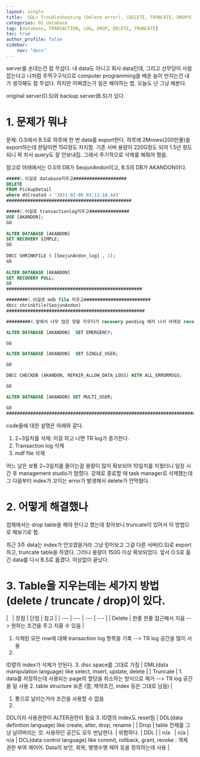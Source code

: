 ```yaml
---
layout: single
title:  SQL> Troubleshooting (Delete error), (DELETE, TRUNCATE, DROP의 차이)
categories: 01_database
tag: [database, TRANSACTION, LOG, DROP, DELETE, TRUNCATE]
toc: true
author_profile: false
sidebar:
    nav: "docs"
---
```




server를 손대는건 참 무섭다. 내 data도 아니고 회사 data인데, 그리고 선무당이 사람 잡는다고 나처럼 주먹구구식으로 computer programming을 배운 놈이 만지는건 내가 생각해도 참 무섭다. 하지만 어쩌겠는가 일은 해야하는 법. 오늘도 난 그냥 해본다. 

original server(O.S)와 backup server(B.S)가 있다. 

# 1. 문제가 뭐냐

문제: O.S에서 B.S로 하루에 한 번 data를 export한다. 하루에 2Mrows(200만줄)을 export하는데 한달이면 15G정도 차지함. 기존 서버 용량이 220G정도 되어 1.5년 정도 되니 꽉 차서 query도 잘 안보내짐. 그래서 주기적으로 삭제를 해줘야 했음.

참고로 아래에서는 O.S의 DB가 SeojunAndon이고, B.S의 DB가 AKANDON이다. 

```sql
#####1.이걸로 database지우고####################
DELETE 
FROM PickupDetail 
where dtCreated < '2021-02-06 03:12:18.443'
###############################################

#####2.이걸로 transactionlog지우고###############
USE [AKANDON];
GO
 
ALTER DATABASE [AKANDON]
SET RECOVERY SIMPLE;
GO
 
DBCC SHRINKFILE ( [SeojunAndon_log] , 1);
GO
 
ALTER DATABASE [AKANDON]
SET RECOVERY FULL;
GO
###################################################

########3.이걸로 mdb file 지우고#########################
dbcc shrinkfile(SeojunAndon)
####################################################

#########4.앞에서 너무 많은 양을 지우다가 recovery pending 에러 나서 아래로 recovery 했는데 정석적인 방법은 아니란다#####

ALTER DATABASE [AKANDON]  SET EMERGENCY;

GO

ALTER DATABASE [AKANDON]  SET SINGLE_USER;

GO

DBCC CHECKDB (AKANDON, REPAIR_ALLOW_DATA_LOSS) WITH ALL_ERRORMSGS;

GO

ALTER DATABASE [AKANDON] SET MULTI_USER;

GO
########################################################################################################
```

code들에 대한 설명은 아래와 같다. 

1. 2~3일치를 삭제: 이걸 하고 나면 TR log가 증가한다.
2. Transaction log 삭제
3. mdf file 삭제

어느 날은 보통 2~3일치를 줄이는걸 용량이 많이 확보되어 10일치를 지웠더니 일정 시간 후 management studio가 멈췄다. 강제로 종료할 때 task manager로 삭제했는데 그 다음부터 index가 꼬이는 error가 발생해서 delete가 안먹혔다.

# 2. 어떻게 해결했나

업체에서는 drop table을 해야 한다고 했는데 찾아보니 truncate이 있어서 이 방법으로 해보기로 함. 

최근 3주 data는 index가 안꼬였을거라 그냥 믿어보고 그걸 다른 서버(O.S)로 export 하고, truncate table을 하였다. 그러니 용량이 150G 이상 확보되었다.
앞서 O.S로 옮긴 data를 다시 B.S로 옮겼다. 이상없이 끝났다.

# 3. Table을 지우는데는 세가지 방법(delete / truncate / drop)이 있다.

| 
   
   | 
  장점
   | 
  단점
   | 
  참고
   |
| --- | --- | --- | --- |
| 
  Delete
   | 
  한줄 한줄
  접근해서 지움 --> 원하는 조건을 주고 지울 수 있음
   | 
  1. 삭제된
  모든 row에 대해 transaction log 항목을 기록 --> TR
  log 공간을 많이 사용
  2.
  ID열의 index가 삭제가 안된다.
  3.
  disc space를 그대로 가짐
   | 
  DML(data
  manipulation language) like select, insert,
  update, delete
   |
| 
  Truncate
   | 
  1.
  data를 저장하는데 사용되는 page의 할당을 취소하는 방식으로 제거 -->
  TR log 공간을 덜 사용
  2.
  table structure 보존 (열, 제약조건, index 등은 그대로 남음)
   | 
  1. 통으로
  날리는거라 조건을 사용할 수 없음
  2.
  DDL이라 사용권한이 ALTER권한이 필요 
  3.
  ID열의 index도 reset됨
   | 
  DDL(data
  definition language) like create, alter, drop,
  rename
   |
| 
  Drop
   | 
  table
  전체를 그냥 날려버리는 것. 사용하던 공간도 모두 반납한다. 
   | 
  위험하다.
   | 
  DDL 
   |
| 
  n/a
   
   | 
  n/a
   | 
  n/a
   | 
  DCL(data
  control language) like commit, rollback,
  grant, revoke
  : 객체
  권한 부여 제어어. Data의 보안, 회복, 병행수행 제어 등을 정의하는데 사용
   |


